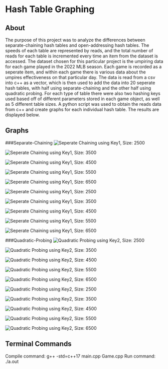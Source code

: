 # Hash Table Graphing

## About
The purpose of this project was to analyze the differences between separate-chaining hash tables and open-addressing hash tables. The speeds of each table are represented by reads, and the total number of reads for each table is incremented every time an item from the dataset is accessed. The dataset chosen for this particular project is the umpiring data for each game played in the 2022 MLB season. Each game is recorded as a seperate item, and within each game there is various data about the umpires effectiveness on that particular day. The data is read from a csv into c++ as a vector, which is then used to add the data into 20 seperate hash tables, with half using separate-chaining and the other half using quadratic probing. For each type of table there were also two hashing keys used based off of different parameters stored in each game object, as well as 5 different table sizes. A python script was used to obtain the reads data from c++ and create graphs for each individual hash table. The results are displayed below.


## Graphs

###Separate-Chaining
![Seperate Chaining using Key1, Size: 2500](images/graph1.png)

![Seperate Chaining using Key1, Size: 3500](images/graph2.png)

![Seperate Chaining using Key1, Size: 4500](images/graph3.png)

![Seperate Chaining using Key1, Size: 5500](images/graph4.png)

![Seperate Chaining using Key1, Size: 6500](images/graph5.png)

![Seperate Chaining using Key1, Size: 2500](images/graph6.png)

![Seperate Chaining using Key1, Size: 3500](images/graph7.png)

![Seperate Chaining using Key1, Size: 4500](images/graph8.png)

![Seperate Chaining using Key1, Size: 5500](images/graph9.png)

![Seperate Chaining using Key1, Size: 6500](images/graph10.png)

###Quadratic-Probing
![Quadratic Probing using Key2, Size: 2500](images/graph11.png)

![Quadratic Probing using Key2, Size: 3500](images/graph12.png)

![Quadratic Probing using Key2, Size: 4500](images/graph13.png)

![Quadratic Probing using Key2, Size: 5500](images/graph14.png)

![Quadratic Probing using Key2, Size: 6500](images/graph15.png)

![Quadratic Probing using Key2, Size: 2500](images/graph16.png)

![Quadratic Probing using Key2, Size: 3500](images/graph17.png)

![Quadratic Probing using Key2, Size: 4500](images/graph18.png)

![Quadratic Probing using Key2, Size: 5500](images/graph19.png)

![Quadratic Probing using Key2, Size: 6500](images/graph20.png)


## Terminal Commands
Compile command: g++ -std=c++17 main.cpp Game.cpp
Run command: ./a.out
